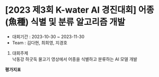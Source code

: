 # [2023 제3회 K-water AI 경진대회] 어종(魚種) 식별 및 분류 알고리즘 개발
- 대회기간 : 2023-10-30 ~ 2023-11-30
- Team : 김다현, 최희영, 지경호

1. 대회주제 <br/>
낙동강 하굿둑 물고기 영상에서 어종을 식별하고 분류하는 AI 모델 개발

**평가지표**